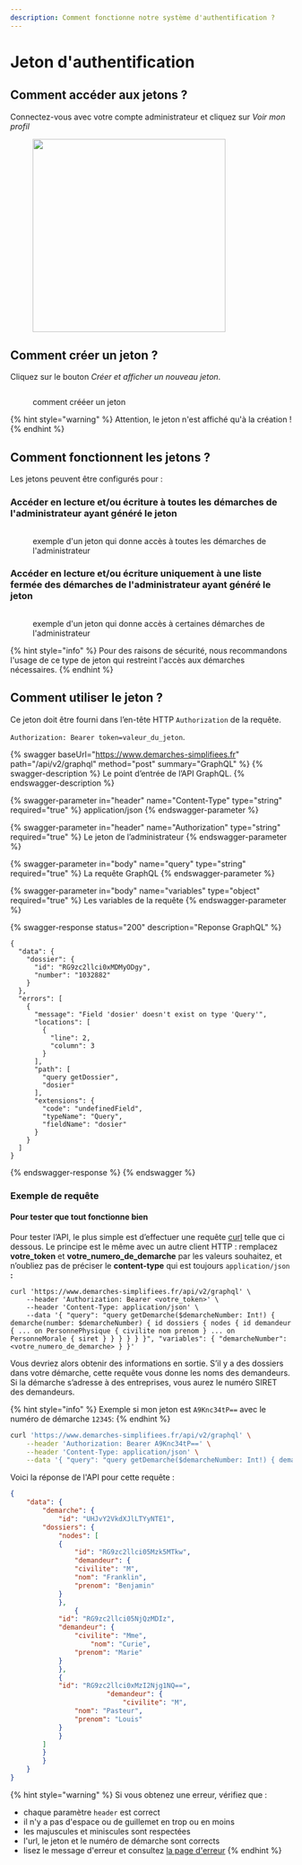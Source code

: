 ```yaml
---
description: Comment fonctionne notre système d'authentification ?
---
```


# Jeton d'authentification

## Comment accéder aux jetons ?

Connectez-vous avec votre compte administrateur et cliquez sur _Voir mon profil_

<figure><img src="../../.gitbook/assets/Screenshot 2023-12-01 at 11.03.59 AM.png" alt="" width="344"><figcaption></figcaption></figure>

##

## Comment créer un jeton ?&#x20;

Cliquez sur le bouton _Créer et afficher un nouveau jeton_.&#x20;

<figure><img src="../../.gitbook/assets/Screenshot 2023-12-01 at 11.04.14 AM.png" alt=""><figcaption><p>comment crééer un jeton</p></figcaption></figure>

{% hint style="warning" %}
Attention, le jeton n'est affiché qu'à la création !&#x20;
{% endhint %}

## Comment fonctionnent les jetons ?

Les jetons peuvent être configurés pour :&#x20;

### Accéder en lecture et/ou écriture à **toutes les démarches** de l'administrateur ayant généré le jeton

<figure><img src="../../.gitbook/assets/Screenshot 2023-12-01 at 11.04.51 AM.png" alt=""><figcaption><p>exemple d'un jeton qui donne accès à toutes les démarches de l'administrateur</p></figcaption></figure>

### Accéder en lecture et/ou écriture uniquement à une liste fermée des démarches de l'administrateur ayant généré le jeton&#x20;

<figure><img src="../../.gitbook/assets/Screenshot 2023-12-01 at 11.05.24 AM.png" alt=""><figcaption><p>exemple d'un jeton qui donne accès à certaines démarches de l'administrateur</p></figcaption></figure>

{% hint style="info" %}
Pour des raisons de sécurité, nous recommandons l'usage de ce type de jeton qui restreint l'accès aux démarches nécessaires.&#x20;
{% endhint %}

## Comment utiliser le jeton ?

Ce jeton doit être fourni dans l’en-tête HTTP `Authorization` de la requête.

&#x20;`Authorization: Bearer token=valeur_du_jeton`.

{% swagger baseUrl="https://www.demarches-simplifiees.fr" path="/api/v2/graphql" method="post" summary="GraphQL" %}
{% swagger-description %}
Le point d’entrée de l’API GraphQL.
{% endswagger-description %}

{% swagger-parameter in="header" name="Content-Type" type="string" required="true" %}
application/json
{% endswagger-parameter %}

{% swagger-parameter in="header" name="Authorization" type="string" required="true" %}
Le jeton de l’administrateur
{% endswagger-parameter %}

{% swagger-parameter in="body" name="query" type="string" required="true" %}
La requête GraphQL
{% endswagger-parameter %}

{% swagger-parameter in="body" name="variables" type="object" required="true" %}
Les variables de la requête
{% endswagger-parameter %}

{% swagger-response status="200" description="Reponse GraphQL" %}
```
{
  "data": {
    "dossier": {
      "id": "RG9zc2llci0xMDMyODgy",
      "number": "1032882"
    }
  },
  "errors": [
    {
      "message": "Field 'dosier' doesn't exist on type 'Query'",
      "locations": [
        {
          "line": 2,
          "column": 3
        }
      ],
      "path": [
        "query getDossier",
        "dosier"
      ],
      "extensions": {
        "code": "undefinedField",
        "typeName": "Query",
        "fieldName": "dosier"
      }
    }
  ]
}
```
{% endswagger-response %}
{% endswagger %}

### Exemple de requête

#### Pour tester que tout fonctionne bien

Pour tester l’API, le plus simple est d’effectuer une requête [curl](https://fr.wikipedia.org/wiki/CURL) telle que ci dessous. Le principe est le même avec un autre client HTTP : remplacez **votre\_token** et **votre\_numero\_de\_demarche** par les valeurs souhaitez, et n’oubliez pas de préciser le **content-type** qui est toujours `application/json` **:**

```shell
curl 'https://www.demarches-simplifiees.fr/api/v2/graphql' \
    --header 'Authorization: Bearer <votre_token>' \
    --header 'Content-Type: application/json' \
    --data '{ "query": "query getDemarche($demarcheNumber: Int!) { demarche(number: $demarcheNumber) { id dossiers { nodes { id demandeur { ... on PersonnePhysique { civilite nom prenom } ... on PersonneMorale { siret } } } } } }", "variables": { "demarcheNumber": <votre_numero_de_demarche> } }'
```

Vous devriez alors obtenir des informations en sortie. S’il y a des dossiers dans votre démarche, cette requête vous donne les noms des demandeurs. Si la démarche s’adresse à des entreprises, vous aurez le numéro SIRET des demandeurs.

{% hint style="info" %}
Exemple si mon jeton est `A9Knc34tP==` avec le numéro de démarche `12345`:&#x20;
{% endhint %}

```sh
curl 'https://www.demarches-simplifiees.fr/api/v2/graphql' \
    --header 'Authorization: Bearer A9Knc34tP==' \
    --header 'Content-Type: application/json' \
    --data '{ "query": "query getDemarche($demarcheNumber: Int!) { demarche(number: $demarcheNumber) { id dossiers { nodes { id demandeur { ... on PersonnePhysique { civilite nom prenom } ... on PersonneMorale { siret } } } } } }", "variables": { "demarcheNumber": 12345 } }'
```

Voici la réponse de l'API pour cette requête :

```json
{
    "data": {
    	"demarche": {
    	    "id": "UHJvY2VkdXJlLTYyNTE1",
	    "dossiers": {
	    	"nodes": [
		    {
		        "id": "RG9zc2llci05Mzk5MTkw",
		        "demandeur": {
			    "civilite": "M",
			    "nom": "Franklin",
			    "prenom": "Benjamin"
			}
		    },
	            {
			"id": "RG9zc2llci05NjQzMDIz",
			"demandeur": {
			    "civilite": "Mme",
		            "nom": "Curie",
			    "prenom": "Marie"
			}
		    },
		    {
			"id": "RG9zc2llci0xMzI2Njg1NQ==",
                        "demandeur": {
                            "civilite": "M",
			    "nom": "Pasteur",
			    "prenom": "Louis"
			}
		    }
		]
	    }
        }
    }
}
```



{% hint style="warning" %}
Si vous obtenez une erreur, vérifiez que :&#x20;

* chaque paramètre `header` est correct
* il n'y a pas d'espace ou de guillemet en trop ou en moins&#x20;
* les majuscules et miniscules sont respectées
* l'url, le jeton et le numéro de démarche sont corrects
* lisez le message d'erreur et consultez [la page d'erreur](../gestion-des-erreurs.md)
{% endhint %}
